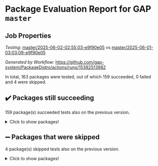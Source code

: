 # Package Evaluation Report for GAP `master`

## Job Properties

*Testing:* [master/2025-06-02-02:55:03-e9f90e05](https://github.com/gap-system/PackageDistro/blob/data/reports/master/2025-06-02-02:55:03-e9f90e05) vs [master/2025-06-01-03:03:09-e9f90e05](https://github.com/gap-system/PackageDistro/blob/data/reports/master/2025-06-01-03:03:09-e9f90e05)

*Generated by Workflow:* https://github.com/gap-system/PackageDistro/actions/runs/15382513982

In total, 163 packages were tested, out of which 159 succeeded, 0 failed and 4 were skipped.

## :heavy_check_mark: Packages still succeeding

159 package(s) succeeded tests also on the previous version.
<details><summary>Click to show packages!</summary>

- 4ti2interface 2024.11-01 [(success)](https://github.com/gap-system/PackageDistro/actions/runs/15382513982/job/43275694541)
- ace 5.7.0 [(success)](https://github.com/gap-system/PackageDistro/actions/runs/15382513982/job/43275694546)
- aclib 1.3.2 [(success)](https://github.com/gap-system/PackageDistro/actions/runs/15382513982/job/43275694554)
- agt 0.3.1 [(success)](https://github.com/gap-system/PackageDistro/actions/runs/15382513982/job/43275694550)
- alco 1.1.1 [(success)](https://github.com/gap-system/PackageDistro/actions/runs/15382513982/job/43275694566)
- alnuth 3.2.1 [(success)](https://github.com/gap-system/PackageDistro/actions/runs/15382513982/job/43275694573)
- anupq 3.3.1 [(success)](https://github.com/gap-system/PackageDistro/actions/runs/15382513982/job/43275694561)
- atlasrep 2.1.9 [(success)](https://github.com/gap-system/PackageDistro/actions/runs/15382513982/job/43275694597)
- autodoc 2025.05.09 [(success)](https://github.com/gap-system/PackageDistro/actions/runs/15382513982/job/43275694575)
- automata 1.16 [(success)](https://github.com/gap-system/PackageDistro/actions/runs/15382513982/job/43275694613)
- automgrp 1.3.3 [(success)](https://github.com/gap-system/PackageDistro/actions/runs/15382513982/job/43275694600)
- autpgrp 1.11.1 [(success)](https://github.com/gap-system/PackageDistro/actions/runs/15382513982/job/43275694574)
- cap 2025.04-04 [(success)](https://github.com/gap-system/PackageDistro/actions/runs/15382513982/job/43275694569)
- caratinterface 2.3.7 [(success)](https://github.com/gap-system/PackageDistro/actions/runs/15382513982/job/43275694633)
- cddinterface 2024.09.02 [(success)](https://github.com/gap-system/PackageDistro/actions/runs/15382513982/job/43275694579)
- circle 1.6.6 [(success)](https://github.com/gap-system/PackageDistro/actions/runs/15382513982/job/43275694570)
- classicpres 1.22 [(success)](https://github.com/gap-system/PackageDistro/actions/runs/15382513982/job/43275694572)
- cohomolo 1.6.11 [(success)](https://github.com/gap-system/PackageDistro/actions/runs/15382513982/job/43275694568)
- congruence 1.2.7 [(success)](https://github.com/gap-system/PackageDistro/actions/runs/15382513982/job/43275694580)
- corefreesub 0.6 [(success)](https://github.com/gap-system/PackageDistro/actions/runs/15382513982/job/43275694578)
- corelg 1.57 [(success)](https://github.com/gap-system/PackageDistro/actions/runs/15382513982/job/43275694588)
- crime 1.6 [(success)](https://github.com/gap-system/PackageDistro/actions/runs/15382513982/job/43275694603)
- crisp 1.4.6 [(success)](https://github.com/gap-system/PackageDistro/actions/runs/15382513982/job/43275694605)
- crypting 0.10.5 [(success)](https://github.com/gap-system/PackageDistro/actions/runs/15382513982/job/43275694590)
- cryst 4.1.27 [(success)](https://github.com/gap-system/PackageDistro/actions/runs/15382513982/job/43275694601)
- crystcat 1.1.10 [(success)](https://github.com/gap-system/PackageDistro/actions/runs/15382513982/job/43275694594)
- ctbllib 1.3.11 [(success)](https://github.com/gap-system/PackageDistro/actions/runs/15382513982/job/43275694598)
- cubefree 1.20 [(success)](https://github.com/gap-system/PackageDistro/actions/runs/15382513982/job/43275694615)
- curlinterface 2.4.0 [(success)](https://github.com/gap-system/PackageDistro/actions/runs/15382513982/job/43275694604)
- cvec 2.8.3 [(success)](https://github.com/gap-system/PackageDistro/actions/runs/15382513982/job/43275694611)
- datastructures 0.3.1 [(success)](https://github.com/gap-system/PackageDistro/actions/runs/15382513982/job/43275694627)
- deepthought 1.0.8 [(success)](https://github.com/gap-system/PackageDistro/actions/runs/15382513982/job/43275694614)
- design 1.8.2 [(success)](https://github.com/gap-system/PackageDistro/actions/runs/15382513982/job/43275694694)
- difsets 2.3.1 [(success)](https://github.com/gap-system/PackageDistro/actions/runs/15382513982/job/43275694616)
- digraphs 1.10.0 [(success)](https://github.com/gap-system/PackageDistro/actions/runs/15382513982/job/43275694622)
- edim 1.3.8 [(success)](https://github.com/gap-system/PackageDistro/actions/runs/15382513982/job/43275694634)
- example 4.4.0 [(success)](https://github.com/gap-system/PackageDistro/actions/runs/15382513982/job/43275694630)
- examplesforhomalg 2023.10-01 [(success)](https://github.com/gap-system/PackageDistro/actions/runs/15382513982/job/43275694631)
- factint 1.6.3 [(success)](https://github.com/gap-system/PackageDistro/actions/runs/15382513982/job/43275694650)
- ferret 1.0.14 [(success)](https://github.com/gap-system/PackageDistro/actions/runs/15382513982/job/43275694623)
- fga 1.5.0 [(success)](https://github.com/gap-system/PackageDistro/actions/runs/15382513982/job/43275694647)
- fining 1.5.6 [(success)](https://github.com/gap-system/PackageDistro/actions/runs/15382513982/job/43275694635)
- float 1.0.7 [(success)](https://github.com/gap-system/PackageDistro/actions/runs/15382513982/job/43275694643)
- format 1.4.4 [(success)](https://github.com/gap-system/PackageDistro/actions/runs/15382513982/job/43275694640)
- forms 1.2.13 [(success)](https://github.com/gap-system/PackageDistro/actions/runs/15382513982/job/43275694632)
- fplsa 1.2.6 [(success)](https://github.com/gap-system/PackageDistro/actions/runs/15382513982/job/43275694638)
- fr 2.4.13 [(success)](https://github.com/gap-system/PackageDistro/actions/runs/15382513982/job/43275694641)
- francy 2.0.3 [(success)](https://github.com/gap-system/PackageDistro/actions/runs/15382513982/job/43275694657)
- fwtree 1.3 [(success)](https://github.com/gap-system/PackageDistro/actions/runs/15382513982/job/43275694646)
- gapdoc 1.6.7 [(success)](https://github.com/gap-system/PackageDistro/actions/runs/15382513982/job/43275694667)
- gauss 2024.11-01 [(success)](https://github.com/gap-system/PackageDistro/actions/runs/15382513982/job/43275694669)
- gaussforhomalg 2024.08-01 [(success)](https://github.com/gap-system/PackageDistro/actions/runs/15382513982/job/43275694655)
- gbnp 1.1.0 [(success)](https://github.com/gap-system/PackageDistro/actions/runs/15382513982/job/43275694658)
- generalizedmorphismsforcap 2025.02-01 [(success)](https://github.com/gap-system/PackageDistro/actions/runs/15382513982/job/43275694652)
- genss 1.6.9 [(success)](https://github.com/gap-system/PackageDistro/actions/runs/15382513982/job/43275694686)
- gradedmodules 2024.12-01 [(success)](https://github.com/gap-system/PackageDistro/actions/runs/15382513982/job/43275694666)
- gradedringforhomalg 2024.07-01 [(success)](https://github.com/gap-system/PackageDistro/actions/runs/15382513982/job/43275694670)
- grape 4.9.2 [(success)](https://github.com/gap-system/PackageDistro/actions/runs/15382513982/job/43275694680)
- groupoids 1.76 [(success)](https://github.com/gap-system/PackageDistro/actions/runs/15382513982/job/43275694675)
- grpconst 2.6.5 [(success)](https://github.com/gap-system/PackageDistro/actions/runs/15382513982/job/43275694696)
- guarana 0.96.3 [(success)](https://github.com/gap-system/PackageDistro/actions/runs/15382513982/job/43275694682)
- guava 3.20 [(success)](https://github.com/gap-system/PackageDistro/actions/runs/15382513982/job/43275694689)
- hap 1.66 [(success)](https://github.com/gap-system/PackageDistro/actions/runs/15382513982/job/43275694698)
- hapcryst 0.1.15 [(success)](https://github.com/gap-system/PackageDistro/actions/runs/15382513982/job/43275694674)
- hecke 1.5.4 [(success)](https://github.com/gap-system/PackageDistro/actions/runs/15382513982/job/43275694699)
- help 4.0 [(success)](https://github.com/gap-system/PackageDistro/actions/runs/15382513982/job/43275694673)
- homalg 2024.01-01 [(success)](https://github.com/gap-system/PackageDistro/actions/runs/15382513982/job/43275694683)
- homalgtocas 2023.11-01 [(success)](https://github.com/gap-system/PackageDistro/actions/runs/15382513982/job/43275694684)
- ibnp 0.15 [(success)](https://github.com/gap-system/PackageDistro/actions/runs/15382513982/job/43275694720)
- idrel 2.48 [(success)](https://github.com/gap-system/PackageDistro/actions/runs/15382513982/job/43275694703)
- images 1.3.3 [(success)](https://github.com/gap-system/PackageDistro/actions/runs/15382513982/job/43275694728)
- intpic 0.4.0 [(success)](https://github.com/gap-system/PackageDistro/actions/runs/15382513982/job/43275694717)
- io 4.9.1 [(success)](https://github.com/gap-system/PackageDistro/actions/runs/15382513982/job/43275694721)
- io_forhomalg 2023.02-04 [(success)](https://github.com/gap-system/PackageDistro/actions/runs/15382513982/job/43275694709)
- irredsol 1.4.4 [(success)](https://github.com/gap-system/PackageDistro/actions/runs/15382513982/job/43275694705)
- json 2.2.2 [(success)](https://github.com/gap-system/PackageDistro/actions/runs/15382513982/job/43275694700)
- jupyterkernel 1.5.1 [(success)](https://github.com/gap-system/PackageDistro/actions/runs/15382513982/job/43275694706)
- jupyterviz 1.5.6 [(success)](https://github.com/gap-system/PackageDistro/actions/runs/15382513982/job/43275694704)
- kan 1.37 [(success)](https://github.com/gap-system/PackageDistro/actions/runs/15382513982/job/43275694710)
- kbmag 1.5.11 [(success)](https://github.com/gap-system/PackageDistro/actions/runs/15382513982/job/43275694713)
- laguna 3.9.7 [(success)](https://github.com/gap-system/PackageDistro/actions/runs/15382513982/job/43275694715)
- liealgdb 2.2.1 [(success)](https://github.com/gap-system/PackageDistro/actions/runs/15382513982/job/43275694707)
- liepring 2.9.1 [(success)](https://github.com/gap-system/PackageDistro/actions/runs/15382513982/job/43275694725)
- liering 2.4.2 [(success)](https://github.com/gap-system/PackageDistro/actions/runs/15382513982/job/43275694735)
- linearalgebraforcap 2025.05-01 [(success)](https://github.com/gap-system/PackageDistro/actions/runs/15382513982/job/43275694726)
- lins 0.9 [(success)](https://github.com/gap-system/PackageDistro/actions/runs/15382513982/job/43275694723)
- localizeringforhomalg 2023.10-01 [(success)](https://github.com/gap-system/PackageDistro/actions/runs/15382513982/job/43275694742)
- loops 3.4.4 [(success)](https://github.com/gap-system/PackageDistro/actions/runs/15382513982/job/43275694722)
- lpres 1.1.1 [(success)](https://github.com/gap-system/PackageDistro/actions/runs/15382513982/job/43275694727)
- majoranaalgebras 1.5.2 [(success)](https://github.com/gap-system/PackageDistro/actions/runs/15382513982/job/43275694754)
- mapclass 1.4.6 [(success)](https://github.com/gap-system/PackageDistro/actions/runs/15382513982/job/43275694737)
- matgrp 0.71 [(success)](https://github.com/gap-system/PackageDistro/actions/runs/15382513982/job/43275694750)
- matricesforhomalg 2024.11-02 [(success)](https://github.com/gap-system/PackageDistro/actions/runs/15382513982/job/43275694738)
- modisom 3.0.0 [(success)](https://github.com/gap-system/PackageDistro/actions/runs/15382513982/job/43275694734)
- modulepresentationsforcap 2024.09-02 [(success)](https://github.com/gap-system/PackageDistro/actions/runs/15382513982/job/43275694760)
- modules 2024.12-01 [(success)](https://github.com/gap-system/PackageDistro/actions/runs/15382513982/job/43275694759)
- monoidalcategories 2025.03-02 [(success)](https://github.com/gap-system/PackageDistro/actions/runs/15382513982/job/43275694771)
- nconvex 2024.12-01 [(success)](https://github.com/gap-system/PackageDistro/actions/runs/15382513982/job/43275694747)
- nilmat 1.4.2 [(success)](https://github.com/gap-system/PackageDistro/actions/runs/15382513982/job/43275694746)
- nock 1.5 [(success)](https://github.com/gap-system/PackageDistro/actions/runs/15382513982/job/43275694769)
- normalizinterface 1.4.0 [(success)](https://github.com/gap-system/PackageDistro/actions/runs/15382513982/job/43275694748)
- nq 2.5.11 [(success)](https://github.com/gap-system/PackageDistro/actions/runs/15382513982/job/43275694755)
- numericalsgps 1.4.0 [(success)](https://github.com/gap-system/PackageDistro/actions/runs/15382513982/job/43275694744)
- openmath 11.5.3 [(success)](https://github.com/gap-system/PackageDistro/actions/runs/15382513982/job/43275694752)
- orb 5.0.0 [(success)](https://github.com/gap-system/PackageDistro/actions/runs/15382513982/job/43275694766)
- packagemanager 1.6.3 [(success)](https://github.com/gap-system/PackageDistro/actions/runs/15382513982/job/43275694758)
- patternclass 2.4.5 [(success)](https://github.com/gap-system/PackageDistro/actions/runs/15382513982/job/43275694761)
- permut 2.0.5 [(success)](https://github.com/gap-system/PackageDistro/actions/runs/15382513982/job/43275694749)
- polenta 1.3.11 [(success)](https://github.com/gap-system/PackageDistro/actions/runs/15382513982/job/43275694778)
- polymaking 0.8.7 [(success)](https://github.com/gap-system/PackageDistro/actions/runs/15382513982/job/43275694768)
- primgrp 3.4.4 [(success)](https://github.com/gap-system/PackageDistro/actions/runs/15382513982/job/43275694792)
- profiling 2.6.0 [(success)](https://github.com/gap-system/PackageDistro/actions/runs/15382513982/job/43275694789)
- qdistrnd 0.9.5 [(success)](https://github.com/gap-system/PackageDistro/actions/runs/15382513982/job/43275694798)
- qpa 1.35 [(success)](https://github.com/gap-system/PackageDistro/actions/runs/15382513982/job/43275694774)
- quagroup 1.8.4 [(success)](https://github.com/gap-system/PackageDistro/actions/runs/15382513982/job/43275694781)
- radiroot 2.9 [(success)](https://github.com/gap-system/PackageDistro/actions/runs/15382513982/job/43275694765)
- rcwa 4.7.1 [(success)](https://github.com/gap-system/PackageDistro/actions/runs/15382513982/job/43275694784)
- rds 1.8 [(success)](https://github.com/gap-system/PackageDistro/actions/runs/15382513982/job/43275694808)
- recog 1.4.4 [(success)](https://github.com/gap-system/PackageDistro/actions/runs/15382513982/job/43275694811)
- repndecomp 1.3.0 [(success)](https://github.com/gap-system/PackageDistro/actions/runs/15382513982/job/43275694776)
- repsn 3.1.2 [(success)](https://github.com/gap-system/PackageDistro/actions/runs/15382513982/job/43275694786)
- resclasses 4.7.3 [(success)](https://github.com/gap-system/PackageDistro/actions/runs/15382513982/job/43275694805)
- ringsforhomalg 2024.11-02 [(success)](https://github.com/gap-system/PackageDistro/actions/runs/15382513982/job/43275694790)
- sco 2023.08-01 [(success)](https://github.com/gap-system/PackageDistro/actions/runs/15382513982/job/43275694795)
- scscp 2.4.3 [(success)](https://github.com/gap-system/PackageDistro/actions/runs/15382513982/job/43275694819)
- semigroups 5.5.0 [(success)](https://github.com/gap-system/PackageDistro/actions/runs/15382513982/job/43275694801)
- sglppow 2.4 [(success)](https://github.com/gap-system/PackageDistro/actions/runs/15382513982/job/43275694822)
- sgpviz 0.999.6 [(success)](https://github.com/gap-system/PackageDistro/actions/runs/15382513982/job/43275694804)
- simpcomp 2.1.14 [(success)](https://github.com/gap-system/PackageDistro/actions/runs/15382513982/job/43275694813)
- singular 2024.06.03 [(success)](https://github.com/gap-system/PackageDistro/actions/runs/15382513982/job/43275694821)
- sl2reps 1.1 [(success)](https://github.com/gap-system/PackageDistro/actions/runs/15382513982/job/43275694843)
- sla 1.6.2 [(success)](https://github.com/gap-system/PackageDistro/actions/runs/15382513982/job/43275694812)
- smallantimagmas 0.4.1 [(success)](https://github.com/gap-system/PackageDistro/actions/runs/15382513982/job/43275694810)
- smallgrp 1.5.4 [(success)](https://github.com/gap-system/PackageDistro/actions/runs/15382513982/job/43275694815)
- smallsemi 0.7.2 [(success)](https://github.com/gap-system/PackageDistro/actions/runs/15382513982/job/43275694840)
- sonata 2.9.6 [(success)](https://github.com/gap-system/PackageDistro/actions/runs/15382513982/job/43275694809)
- sophus 1.27 [(success)](https://github.com/gap-system/PackageDistro/actions/runs/15382513982/job/43275694825)
- sotgrps 1.3 [(success)](https://github.com/gap-system/PackageDistro/actions/runs/15382513982/job/43275694802)
- spinsym 1.5.2 [(success)](https://github.com/gap-system/PackageDistro/actions/runs/15382513982/job/43275694824)
- standardff 1.0 [(success)](https://github.com/gap-system/PackageDistro/actions/runs/15382513982/job/43275694834)
- symbcompcc 1.3.2 [(success)](https://github.com/gap-system/PackageDistro/actions/runs/15382513982/job/43275694814)
- thelma 1.3 [(success)](https://github.com/gap-system/PackageDistro/actions/runs/15382513982/job/43275694828)
- tomlib 1.2.11 [(success)](https://github.com/gap-system/PackageDistro/actions/runs/15382513982/job/43275694806)
- toolsforhomalg 2025.05-01 [(success)](https://github.com/gap-system/PackageDistro/actions/runs/15382513982/job/43275694820)
- toric 1.9.6 [(success)](https://github.com/gap-system/PackageDistro/actions/runs/15382513982/job/43275694816)
- transgrp 3.6.5 [(success)](https://github.com/gap-system/PackageDistro/actions/runs/15382513982/job/43275694826)
- typeset 1.2.2 [(success)](https://github.com/gap-system/PackageDistro/actions/runs/15382513982/job/43275694839)
- ugaly 4.1.3 [(success)](https://github.com/gap-system/PackageDistro/actions/runs/15382513982/job/43275694827)
- unipot 1.6 [(success)](https://github.com/gap-system/PackageDistro/actions/runs/15382513982/job/43275694837)
- unitlib 4.2.0 [(success)](https://github.com/gap-system/PackageDistro/actions/runs/15382513982/job/43275694842)
- utils 0.89 [(success)](https://github.com/gap-system/PackageDistro/actions/runs/15382513982/job/43275694838)
- uuid 0.7 [(success)](https://github.com/gap-system/PackageDistro/actions/runs/15382513982/job/43275694831)
- walrus 0.9991 [(success)](https://github.com/gap-system/PackageDistro/actions/runs/15382513982/job/43275694841)
- wedderga 4.10.5 [(success)](https://github.com/gap-system/PackageDistro/actions/runs/15382513982/job/43275694845)
- wpe 0.8 [(success)](https://github.com/gap-system/PackageDistro/actions/runs/15382513982/job/43275694835)
- xmod 2.93 [(success)](https://github.com/gap-system/PackageDistro/actions/runs/15382513982/job/43275694836)
- xmodalg 1.32 [(success)](https://github.com/gap-system/PackageDistro/actions/runs/15382513982/job/43275694854)
- yangbaxter 0.10.6 [(success)](https://github.com/gap-system/PackageDistro/actions/runs/15382513982/job/43275694846)
- zeromqinterface 0.16 [(success)](https://github.com/gap-system/PackageDistro/actions/runs/15382513982/job/43275694852)
</details>

## :heavy_minus_sign: Packages that were skipped

4 package(s) skipped tests also on the previous version.
<details><summary>Click to show packages!</summary>

- browse 1.8.21 [(skipped)](https://github.com/gap-system/PackageDistro/actions/runs/15382513982/job/43275455282)
- itc 1.5.1 [(skipped)](https://github.com/gap-system/PackageDistro/actions/runs/15382513982/job/43275455282)
- polycyclic 2.16 [(skipped)](https://github.com/gap-system/PackageDistro/actions/runs/15382513982/job/43275455282)
- xgap 4.32 [(skipped)](https://github.com/gap-system/PackageDistro/actions/runs/15382513982/job/43275455282)
</details>

